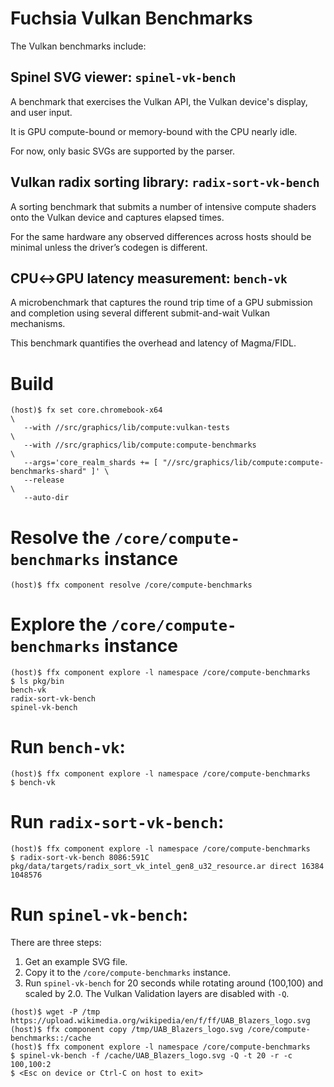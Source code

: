 # Fuchsia Vulkan Benchmarks

The Vulkan benchmarks include:

## Spinel SVG viewer: `spinel-vk-bench`

A benchmark that exercises the Vulkan API, the Vulkan device's display, and user
input.

It is GPU compute-bound or memory-bound with the CPU nearly idle.

For now, only basic SVGs are supported by the parser.

## Vulkan radix sorting library: `radix-sort-vk-bench`

A sorting benchmark that submits a number of intensive compute shaders onto the
Vulkan device and captures elapsed times.

For the same hardware any observed differences across hosts should be minimal
unless the driver’s codegen is different.

## CPU↔GPU latency measurement: `bench-vk`

A microbenchmark that captures the round trip time of a GPU submission and
completion using several different submit-and-wait Vulkan mechanisms.

This benchmark quantifies the overhead and latency of Magma/FIDL.

# Build

```
(host)$ fx set core.chromebook-x64                                                         \
   --with //src/graphics/lib/compute:vulkan-tests                                          \
   --with //src/graphics/lib/compute:compute-benchmarks                                    \
   --args='core_realm_shards += [ "//src/graphics/lib/compute:compute-benchmarks-shard" ]' \
   --release                                                                               \
   --auto-dir
```

# Resolve the `/core/compute-benchmarks` instance

```
(host)$ ffx component resolve /core/compute-benchmarks
```

# Explore the `/core/compute-benchmarks` instance

```
(host)$ ffx component explore -l namespace /core/compute-benchmarks
$ ls pkg/bin
bench-vk
radix-sort-vk-bench
spinel-vk-bench
```

# Run `bench-vk`:

```
(host)$ ffx component explore -l namespace /core/compute-benchmarks
$ bench-vk
```

# Run `radix-sort-vk-bench`:

```
(host)$ ffx component explore -l namespace /core/compute-benchmarks
$ radix-sort-vk-bench 8086:591C pkg/data/targets/radix_sort_vk_intel_gen8_u32_resource.ar direct 16384 1048576
```

# Run `spinel-vk-bench`:

There are three steps:

1. Get an example SVG file.
1. Copy it to the `/core/compute-benchmarks` instance.
1. Run `spinel-vk-bench` for 20 seconds while rotating around (100,100) and
   scaled by 2.0.  The Vulkan Validation layers are disabled with `-Q`.

```
(host)$ wget -P /tmp https://upload.wikimedia.org/wikipedia/en/f/ff/UAB_Blazers_logo.svg
(host)$ ffx component copy /tmp/UAB_Blazers_logo.svg /core/compute-benchmarks::/cache
(host)$ ffx component explore -l namespace /core/compute-benchmarks
$ spinel-vk-bench -f /cache/UAB_Blazers_logo.svg -Q -t 20 -r -c 100,100:2
$ <Esc on device or Ctrl-C on host to exit>
```
